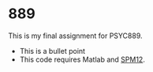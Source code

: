 # 889
This is my final assignment for PSYC889.

- This is a bullet point
- This code requires Matlab and [SPM12](https://www.fil.ion.ucl.ac.uk/spm/).